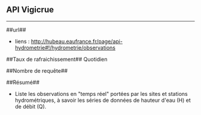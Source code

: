 API Vigicrue
------------
------------

##url##

- liens :
http://hubeau.eaufrance.fr/page/api-hydrometrie#!/hydrometrie/observations

##Taux de rafraichissement##
Quotidien

##Nombre de requête##


##Résumé##
- Liste les observations en "temps réel" portées par les sites et stations hydrométriques, à savoir les séries de données de hauteur d'eau (H) et de débit (Q). 
